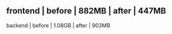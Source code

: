 
frontend  | before | 882MB
          | after  | 447MB
----------------------------
backend   | before | 1.08GB
          | after  | 903MB

